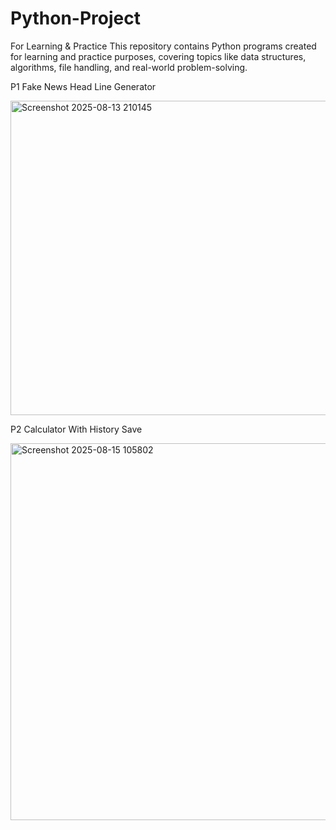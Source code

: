 # Python-Project
For Learning &amp; Practice This repository contains Python programs created for learning and practice purposes, covering topics like data structures, algorithms, file handling, and real-world problem-solving.

P1 Fake News Head Line Generator

<img width="1107" height="503" alt="Screenshot 2025-08-13 210145" src="https://github.com/user-attachments/assets/7cff69f2-f90f-4534-b593-9d73de73b265" />


P2 Calculator With History Save 

<img width="1171" height="603" alt="Screenshot 2025-08-15 105802" src="https://github.com/user-attachments/assets/891ecc74-9c6d-42f5-bfe9-ca2259bb6e6f" />

